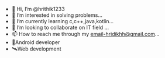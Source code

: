 - 👋 Hi, I’m @hrithik1233
- 👀 I’m interested in solving problems...
- 🌱 I’m currently learning c,c++,java,kotlin...
- 💞️ I’m looking to collaborate on IT field ...
- 📫 How to reach me through my email-hridikhh@gmail.com...
- 🎯Android developer
-  🛰Web development

<!---
hrithik1233/hrithik1233 is a ✨ special ✨ repository because its `README.md` (this file) appears on your GitHub profile.
You can click the Preview link to take a look at your changes.
--->
